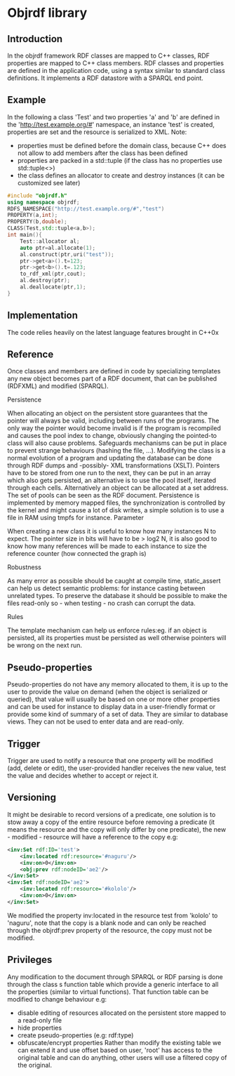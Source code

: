 # Objrdf library
## Introduction
In the objrdf framework RDF classes are mapped to C++ classes, RDF properties are mapped to C++ class members. 
RDF classes and properties are defined in the application code, using a syntax similar to standard class definitions.
It implements a RDF datastore with a SPARQL end point.

## Example
In the following a class 'Test' and two properties 'a' and 'b' are defined in the 'http://test.example.org/#' namespace, an instance 'test' is created, properties are set and the resource is serialized to XML. Note: 
* properties must be defined before the domain class, because C++ does not allow to add members after the class has been defined	
* properties are packed in a std::tuple (if the class has no properties use std::tuple<>)
* the class defines an allocator to create and destroy instances (it can be customized see later)

```cpp
#include "objrdf.h"
using namespace objrdf;
RDFS_NAMESPACE("http://test.example.org/#","test")
PROPERTY(a,int);
PROPERTY(b,double);
CLASS(Test,std::tuple<a,b>);
int main(){
	Test::allocator al;
	auto ptr=al.allocate(1);
	al.construct(ptr,uri("test"));
	ptr->get<a>().t=123;
	ptr->get<b>().t=.123;
	to_rdf_xml(ptr,cout);
	al.destroy(ptr);
	al.deallocate(ptr,1);
}
```
## Implementation
The code relies heavily on the latest language features brought in C++0x

## Reference

Once classes and members are defined in code by specializing templates any new object becomes part of a RDF document, that can be published (RDFXML) and modified (SPARQL).

Persistence

When allocating an object on the persistent store guarantees that the pointer will always be valid, including between runs of the programs.
The only way the pointer would become invalid is if the program is recompiled and causes the pool index to change, obviously changing the pointed-to class will also cause problems.
Safeguards mechanisms can be put in place to prevent strange behaviours (hashing the file, ...).
Modifying the class is a normal evolution of a program and updating the database can be done through RDF dumps and -possibly- XML transformations (XSLT).
Pointers have to be stored from one run to the next, they can be put in an array which also gets persisted, an alternative is to use the pool itself, iterated through each cells.
Alternatively an object can be allocated at a set address.
The set of pools can be seen as the RDF document.
Persistence is implemented by memory mapped files, the synchronization is controlled by the kernel and might cause a lot of disk writes, a simple solution is to use a file in RAM using tmpfs for instance.
Parameter

When creating a new class it is useful to know how many instances N to expect.
The pointer size in bits will have to be > log2 N, it is also good to know how many references will be made to each instance to size the reference counter (how connected the graph is)

Robustness

As many error as possible should be caught at compile time, static_assert can help us detect semantic problems: for instance casting between unrelated types.
To preserve the database it should be possible to make the files read-only so - when testing - no crash can corrupt the data.

Rules

The template mechanism can help us enforce rules:eg. if an object is persisted, all its properties must be persisted as well otherwise pointers will be wrong on the next run.

## Pseudo-properties

Pseudo-properties do not have any memory allocated to them, it is up to the user to provide the value on demand (when the object is serialized or queried), that value will usually be based on one or more other properties and can be used for instance to display data in a user-friendly format or provide some kind of summary of a set of data. They are similar to database views. They can not be used to enter data and are read-only.

## Trigger

Trigger are used to notify a resource that one property will be modified (add, delete or edit), the user-provided handler receives the new value, test the value and decides whether to accept or reject it.

## Versioning

It might be desirable to record versions of a predicate, one solution is to stow away a copy of the entire resource before removing a predicate (it means the resource and the copy will only differ by one predicate), the new - modified - resource will have a reference to the copy e.g:
```xml
<inv:Set rdf:ID='test'>
	<inv:located rdf:resource='#naguru'/>
	<inv:on>0</inv:on>
	<obj:prev rdf:nodeID='ae2'/>
</inv:Set>
<inv:Set rdf:nodeID='ae2'>
	<inv:located rdf:resource='#kololo'/>
	<inv:on>0</inv:on>
</inv:Set>
```
We modified the property inv:located in the resource test from 'kololo' to 'naguru', note that the copy is a blank node and can only be reached through the objrdf:prev property of the resource, the copy must not be modified. 

## Privileges

Any modification to the document through SPARQL or RDF parsing is done through the class s function table which provide a generic interface to all the properties (similar to virtual functions). That function table can be modified to change behaviour e.g:
* disable editing of resources allocated on the persistent store mapped to a read-only file 
* hide properties 	
* create pseudo-properties (e.g: rdf:type)
* obfuscate/encrypt properties
Rather than modify the existing table we can extend it and use offset based on user, 'root' has access to the original table and can do anything, other users will use a filtered copy of the original.  

